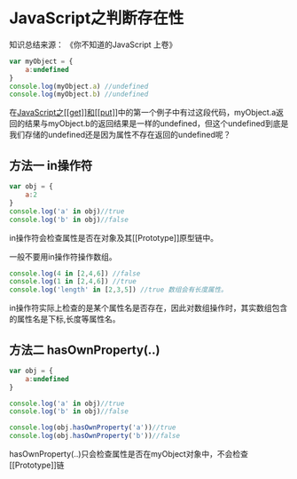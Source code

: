 # JavaScript之判断存在性

知识总结来源： 《你不知道的JavaScript 上卷》

``` javascript
var myObject = {
    a:undefined
}
console.log(myObject.a) //undefined
console.log(myObject.b) //undefined
```

在[JavaScript之[[get]]和[[put]]](#jump)中的第一个例子中有过这段代码，myObject.a返回的结果与myObject.b的返回结果是一样的undefined，但这个undefined到底是我们存储的undefined还是因为属性不存在返回的undefined呢？

## 方法一 in操作符

``` javascript
var obj = {
    a:2
}
console.log('a' in obj)//true
console.log('b' in obj)//false
```

in操作符会检查属性是否在对象及其[[Prototype]]原型链中。

一般不要用in操作符操作数组。

``` javascript
console.log(4 in [2,4,6]) //false
console.log(1 in [2,4,6]) //true
console.log('length' in [2,3,5]) //true 数组会有长度属性。
```

in操作符实际上检查的是某个属性名是否存在，因此对数组操作时，其实数组包含的属性名是下标,长度等属性名。

## 方法二 hasOwnProperty(..)

``` javascript
var obj = {
    a:undefined
}

console.log('a' in obj)//true
console.log('b' in obj)//false

console.log(obj.hasOwnProperty('a'))//true
console.log(obj.hasOwnProperty('b'))//false 
```

hasOwnProperty(..)只会检查属性是否在myObject对象中，不会检查[[Prototype]]链
